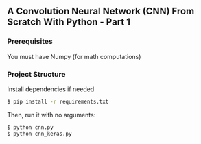 ## A Convolution Neural Network (CNN) From Scratch With Python - Part 1

### Prerequisites
You must have Numpy (for math computations)

### Project Structure
Install dependencies if needed

```bash
$ pip install -r requirements.txt
```

Then, run it with no arguments:

```bash
$ python cnn.py
$ python cnn_keras.py
```
